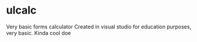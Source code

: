 # ulcalc
Very basic forms calculator
Created in visual studio for education purposes, very basic.
Kinda cool doe
